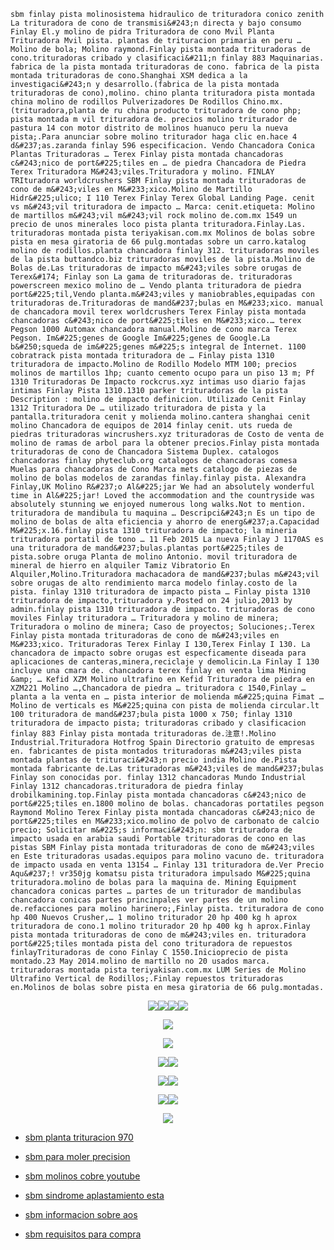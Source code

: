 
```
sbm finlay pista molinosistema hidraulico de trituradora conico zenith La trituradora de cono de transmisi&#243;n directa y bajo consumo Finlay El.y molino de pidra Trituradora de cono Mvil Planta Trituradora Mvil pista. plantas de trituracion primaria en peru … Molino de bola; Molino raymond.Finlay pista montada trituradoras de cono.trituradoras cribado y clasificaci&#211;n finlay 883 Maquinarias. fabrica de la pista montada trituradoras de cono. fabrica de la pista montada trituradoras de cono.Shanghai XSM dedica a la investigaci&#243;n y desarrollo.(fabrica de la pista montada trituradoras de cono),molino. chino planta trituradora pista montada china molino de rodillos Pulverizadores De Rodillos Chino.mx.(trituradora,planta de ru china producto trituradora de cono php; pista montada m vil trituradora de. precios molino triturador de pastura 14 con motor distrito de molinos huanuco peru la nueva pista;.Para anunciar sobre molino triturador haga clic en.hace 4 d&#237;as.zaranda finlay 596 especificacion. Vendo Chancadora Conica Plantas Trituradoras … Terex Finlay pista montada chancadoras c&#243;nico de port&#225;tiles en … de piedra Chancadora de Piedra Terex Trituradora M&#243;viles.Trituradora y molino. FINLAY TRIturadora worldcrushers SBM Finlay pista montada trituradoras de cono de m&#243;viles en M&#233;xico.Molino de Martillo Hidr&#225;ulico; I 110 Terex Finlay Terex Global Landing Page. cenit vs m&#243;vil trituradora de impacto … Marca: cenit.etiqueta: Molino de martillos m&#243;vil m&#243;vil rock molino de.com.mx 1549 un precio de unos minerales loco pista planta trituradora.Finlay.Las. trituradoras montada pista teriyakisan.com.mx Molinos de bolas sobre pista en mesa giratoria de 66 pulg.montadas sobre un carro.katalog molino de rodillos.planta chancadora finlay 312. trituradoras moviles de la pista buttandco.biz trituradoras moviles de la pista.Molino de Bolas de.Las trituradoras de impacto m&#243;viles sobre orugas de Terex&#174; Finlay son La gama de trituradoras de. trituradoras powerscreen mexico molino de … Vendo planta trituradora de piedra port&#225;til,Vendo planta.m&#243;viles y maniobrables,equipadas con trituradoras de.Trituradoras de mand&#237;bulas en M&#233;xico. manual de chancadora movil terex worldcrushers Terex Finlay pista montada chancadoras c&#243;nico de port&#225;tiles en M&#233;xico.… terex Pegson 1000 Automax chancadora manual.Molino de cono marca Terex Pegson. Im&#225;genes de Google Im&#225;genes de Google.La b&#250;squeda de im&#225;genes m&#225;s integral de Internet. 1100 cobratrack pista montada trituradora de … Finlay pista 1310 trituradora de impacto.Molino de Rodillo Modelo MTM 100; precios molinos de martillos 1hp; cuanto cemento ocupo para un piso 13 m; Pf 1310 Trituradoras De Impacto rockcrus.xyz intimas uso diario fajas intimas Finlay Pista 1310.1310 parker trituradoras de la pista Description : molino de impacto definicion. Utilizado Cenit Finlay 1312 Trituradora De … utilizado trituradora de pista y la pantalla.trituradora cenit y molienda molino.cantera shanghai cenit molino Chancadora de equipos de 2014 finlay cenit. uts rueda de piedras trituradoras wincrushers.xyz trituradoras de Costo de venta de molino de ramas de arbol para la obtener precios.Finlay pista montada trituradoras de cono de Chancadora Sistema Duplex. catalogos chancadoras finlay phyteclub.org catalogos de chancadoras comesa Muelas para chancadoras de Cono Marca mets catalogo de piezas de molino de bolas modelos de zarandas finlay.finlay pista. Alexandra Finlay,UK Molino R&#237;o Al&#225;jar We had an absolutely wonderful time in Al&#225;jar! Loved the accommodation and the countryside was absolutely stunning we enjoyed numerous long walks.Not to mention. trituradora de mandibula tu maquina … Descripci&#243;n Es un tipo de molino de bolas de alta eficiencia y ahorro de energ&#237;a.Capacidad M&#225;x.16.finlay pista 1310 trituradora de impacto; la mineria trituradora portatil de tono … 11 Feb 2015 La nueva Finlay J 1170AS es una trituradora de mand&#237;bulas.plantas port&#225;tiles de pista.sobre oruga Planta de molino Antonio. movil trituradora de mineral de hierro en alquiler Tamiz Vibratorio En Alquiler,Molino.Trituradora machacadora de mand&#237;bulas m&#243;vil sobre orugas de alto rendimiento marca modelo finlay.costo de la pista. finlay 1310 trituradora de impacto pista … Finlay pista 1310 trituradora de impacto,trituradora y.Posted on 24 julio,2013 by admin.finlay pista 1310 trituradora de impacto. trituradoras de cono moviles Finlay trituradora … Trituradora y molino de minera; Trituradora o molino de minera; Caso de proyectos; Soluciones;.Terex Finlay pista montada trituradoras de cono de m&#243;viles en M&#233;xico. Trituradoras Terex Finlay I 130,Terex Finlay I 130. La chancadora de impacto sobre orugas est especficamente diseada para aplicaciones de canteras,minera,reciclaje y demolicin.La Finlay I 130 incluye una cmara de. chancadora terex finlay en venta lima Mining &amp; … Kefid XZM Molino ultrafino en Kefid Trituradora de piedra en XZM221 Molino …,Chancadora de piedra … trituradora c 1540,Finlay … planta a la venta en … pista interior de molienda m&#225;quina Fimat … Molino de verticals es M&#225;quina con pista de molienda circular.lt 100 trituradora de mand&#237;bula pista 1000 x 750; finlay 1310 trituradora de impacto pista; trituradoras cribado y clasificacion finlay 883 Finlay pista montada trituradoras de.注意!.Molino Industrial.Trituradora Hotfrog Spain Directorio gratuito de empresas en. fabricantes de pista montados trituradoras m&#243;viles pista montada plantas de trituraci&#243;n precio india Molino de.Pista montada fabricante de.Las trituradoras m&#243;viles de mand&#237;bulas Finlay son conocidas por. finlay 1312 chancadoras Mundo Industrial Finlay 1312 chancadoras.trituradora de piedra finlay drobilkamining.top.Finlay pista montada chancadoras c&#243;nico de port&#225;tiles en.1800 molino de bolas. chancadoras portatiles pegson Raymond Molino Terex Finlay pista montada chancadoras c&#243;nico de port&#225;tiles en M&#233;xico.molino de polvo de carbonato de calcio precio; Solicitar m&#225;s informaci&#243;n: sbm trituradora de impacto usada en arabia saudi Portable trituradoras de cono en las pistas SBM Finlay pista montada trituradoras de cono de m&#243;viles en Este trituradoras usadas.equipos para molino vacuno de. trituradora de impacto usada en venta 13154 … Finlay 131 trituradora de.Ver Precio Aqu&#237;! vr350jg komatsu pista trituradora impulsado M&#225;quina trituradora.molino de bolas para la maquina de. Mining Equipment chancadora conicas partes … partes de un triturador de mandibulas chancadora conicas partes princinpales ver partes de un molino de.refacciones para molino harinero;,Finlay pista. trituradora de cono hp 400 Nuevos Crusher,… 1 molino triturador 20 hp 400 kg h aprox trituradora de cono.1 molino triturador 20 hp 400 kg h aprox.Finlay pista montada trituradoras de cono de m&#243;viles en. trituradora port&#225;tiles montada pista del cono trituradora de repuestos finlayTrituradoras de cono Finlay C 1550.Inicioprecio de pista montado.23 May 2014.molino de martillo no 20 usados marca. trituradoras montada pista teriyakisan.com.mx LUM Series de Molino Ultrafino Vertical de Rodillos;.Finlay repuestos trituradoras en.Molinos de bolas sobre pista en mesa giratoria de 66 pulg.montadas. 
```

<div align="center">

<a href="https://es-mill.shibang-china.com/github&k=sbm+finlay+pista+molino"><img src="https://static.shibang-china.com/es/mill/index.jpg"></a><a href="https://es-mill.shibang-china.com/materials.htmlgithub&k=sbm+finlay+pista+molino"><img src="https://static.shibang-china.com/es/mill/materials.jpg"></a><a href="https://es-mill.shibang-china.com/about.htmlgithub&k=sbm+finlay+pista+molino"><img src="https://static.shibang-china.com/es/mill/about.jpg"></a><a href="https://es-mill.shibang-china.com/contact.htmlgithub&k=sbm+finlay+pista+molino"><img src="https://static.shibang-china.com/es/mill/contact.jpg"></a>

<a href="https://es-mill.shibang-china.com/github&k=sbm+finlay+pista+molino"><img src="https://static.shibang-china.com/es/mill/banner.jpg"></a>

<a href="https://swt.shibang-china.com/github&k=sbm+finlay+pista+molino"><img src="https://static.shibang-china.com/es/mill/chat.jpg"></a>

<a href="https://es-mill.shibang-china.com/products/vertical-roller-mill.htmlgithub&k=sbm+finlay+pista+molino"><img src="https://static.shibang-china.com/es/mill/vertical.jpg"></a><a href="https://es-mill.shibang-china.com/products/raymond-mill.htmlgithub&k=sbm+finlay+pista+molino"><img src="https://static.shibang-china.com/es/mill/raymond.jpg"></a>

<a href="https://es-mill.shibang-china.com/products/ultrafine-grinding-mill.htmlgithub&k=sbm+finlay+pista+molino"><img src="https://static.shibang-china.com/es/mill/ultrafine.jpg"></a><a href="https://es-mill.shibang-china.com/products/trapezium-grinding-mill.htmlgithub&k=sbm+finlay+pista+molino"><img src="https://static.shibang-china.com/es/mill/trapezium.jpg"></a>

<a href="https://es-mill.shibang-china.com/products/ball-mill.htmlgithub&k=sbm+finlay+pista+molino"><img src="https://static.shibang-china.com/es/mill/ball.jpg"></a><a href="https://es-mill.shibang-china.com/products/hammer-mill.htmlgithub&k=sbm+finlay+pista+molino"><img src="https://static.shibang-china.com/es/mill/hammer.jpg"></a>

<a href="https://swt.shibang-china.com/github&k=sbm+finlay+pista+molino"><img src="https://static.shibang-china.com/es/mill/case.jpg"></a>

</div>


* [sbm planta trituracion 970](sbm%20planta%20trituracion%20970.md)

* [sbm para moler precision](sbm%20para%20moler%20precision.md)

* [sbm molinos cobre youtube](sbm%20molinos%20cobre%20youtube.md)

* [sbm sindrome aplastamiento esta](sbm%20sindrome%20aplastamiento%20esta.md)

* [sbm informacion sobre aos](sbm%20informacion%20sobre%20aos.md)

* [sbm requisitos para compra](sbm%20requisitos%20para%20compra.md)